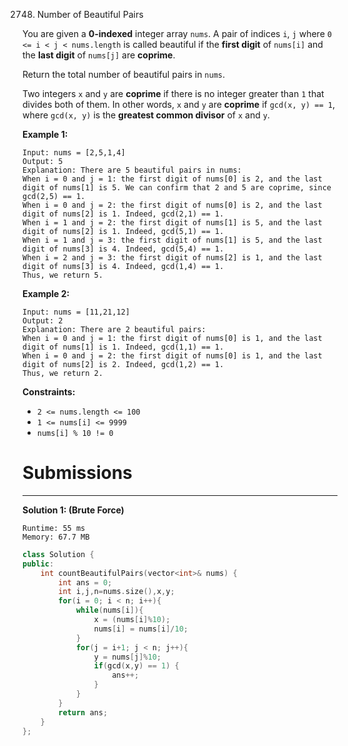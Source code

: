 2748. Number of Beautiful Pairs

You are given a **0-indexed** integer array `nums`. A pair of indices `i`, `j` where `0 <= i < j < nums.length` is called beautiful if the **first digit** of `nums[i]` and the **last digit** of `nums[j]` are **coprime**.

Return the total number of beautiful pairs in `nums`.

Two integers `x` and `y` are **coprime** if there is no integer greater than `1` that divides both of them. In other words, `x` and `y` are **coprime** if `gcd(x, y) == 1`, where `gcd(x, y)` is the **greatest common divisor** of `x` and `y`.

 

**Example 1:**
```
Input: nums = [2,5,1,4]
Output: 5
Explanation: There are 5 beautiful pairs in nums:
When i = 0 and j = 1: the first digit of nums[0] is 2, and the last digit of nums[1] is 5. We can confirm that 2 and 5 are coprime, since gcd(2,5) == 1.
When i = 0 and j = 2: the first digit of nums[0] is 2, and the last digit of nums[2] is 1. Indeed, gcd(2,1) == 1.
When i = 1 and j = 2: the first digit of nums[1] is 5, and the last digit of nums[2] is 1. Indeed, gcd(5,1) == 1.
When i = 1 and j = 3: the first digit of nums[1] is 5, and the last digit of nums[3] is 4. Indeed, gcd(5,4) == 1.
When i = 2 and j = 3: the first digit of nums[2] is 1, and the last digit of nums[3] is 4. Indeed, gcd(1,4) == 1.
Thus, we return 5.
```

**Example 2:**
```
Input: nums = [11,21,12]
Output: 2
Explanation: There are 2 beautiful pairs:
When i = 0 and j = 1: the first digit of nums[0] is 1, and the last digit of nums[1] is 1. Indeed, gcd(1,1) == 1.
When i = 0 and j = 2: the first digit of nums[0] is 1, and the last digit of nums[2] is 2. Indeed, gcd(1,2) == 1.
Thus, we return 2.
```

**Constraints:**

* `2 <= nums.length <= 100`
* `1 <= nums[i] <= 9999`
* `nums[i] % 10 != 0`

# Submissions
---
**Solution 1: (Brute Force)**
```
Runtime: 55 ms
Memory: 67.7 MB
```
```c++
class Solution {
public:
    int countBeautifulPairs(vector<int>& nums) {
        int ans = 0;
        int i,j,n=nums.size(),x,y;
        for(i = 0; i < n; i++){
            while(nums[i]){
                x = (nums[i]%10);
                nums[i] = nums[i]/10;
            }
            for(j = i+1; j < n; j++){
                y = nums[j]%10;
                if(gcd(x,y) == 1) {
                    ans++;
                }
            }
        }
        return ans;
    }
};
```
